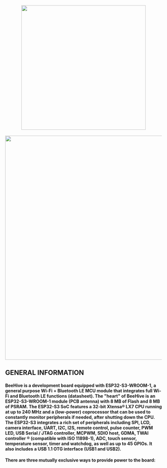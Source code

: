 <h1 align="center">
<img src="https://user-images.githubusercontent.com/83240004/152610107-5a7dc7a1-5672-450c-8c03-67d5b249ba0e.png" width="400" height="auto"/>
</h1>

<p align="center">
<img src="https://user-images.githubusercontent.com/83240004/152610874-a6f50491-0fa8-49ae-8bb3-06131d5f68c3.png" width="720" height="auto"/>
</p>

## GENERAL INFORMATION

#### <b>BeeHive<b> is a development board equipped with ESP32-S3-WROOM-1, a general purpose Wi-Fi + Bluetooth LE MCU module that integrates full Wi-Fi and Bluetooth LE functions (datasheet). The "heart" of BeeHive is an ESP32-S3-WROOM-1 module (PCB antenna) with 8 MB of Flash and 8 MB of PSRAM. The ESP32-S3 SoC features a 32-bit Xtensa® LX7 CPU running at up to 240 MHz and a (low-power) coprocessor that can be used to constantly monitor peripherals if needed, after shutting down the CPU. The ESP32-S3 integrates a rich set of peripherals including SPI, LCD, camera interface, UART, I2C, I2S, remote control, pulse counter, PWM LED, USB Serial / JTAG controller, MCPWM, SDIO host, GDMA, TWAI controller ® (compatible with ISO 11898-1), ADC, touch sensor, temperature sensor, timer and watchdog, as well as up to 45 GPIOs. It also includes a USB 1.1 OTG interface (USB1 and USB2).
There are three mutually exclusive ways to provide power to the board:

